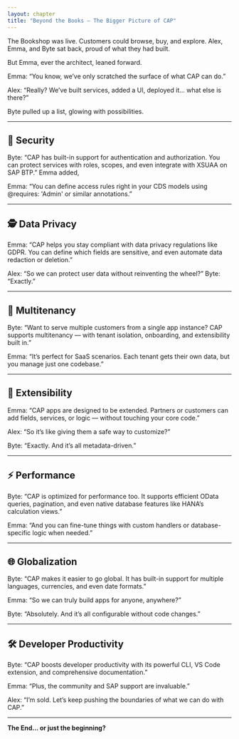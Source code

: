 ```yaml
---
layout: chapter
title: "Beyond the Books — The Bigger Picture of CAP"
---
```


The Bookshop was live. Customers could browse, buy, and explore. Alex, Emma, and Byte sat back, proud of what they had built.

But Emma, ever the architect, leaned forward.

Emma: “You know, we’ve only scratched the surface of what CAP can do.”

Alex: “Really? We’ve built services, added a UI, deployed it… what else is there?”

Byte pulled up a list, glowing with possibilities.

---

## 🔐 Security
Byte: “CAP has built-in support for authentication and authorization. You can protect services with roles, scopes, and even integrate with XSUAA on SAP BTP.”
Emma added,

Emma: “You can define access rules right in your CDS models using @requires: 'Admin' or similar annotations.”

---

## 🕵️ Data Privacy
Emma: “CAP helps you stay compliant with data privacy regulations like GDPR. You can define which fields are sensitive, and even automate data redaction or deletion.”

Alex: “So we can protect user data without reinventing the wheel?”
Byte: “Exactly.”

---

## 🏢 Multitenancy
Byte: “Want to serve multiple customers from a single app instance? CAP supports multitenancy — with tenant isolation, onboarding, and extensibility built in.”

Emma: “It’s perfect for SaaS scenarios. Each tenant gets their 
own data, but you manage just one codebase.”

---

## 🧩 Extensibility
Emma: “CAP apps are designed to be extended. Partners or customers can add fields, services, or logic — without touching your core code.”

Alex: “So it’s like giving them a safe way to customize?”

Byte: “Exactly. And it’s all metadata-driven.”

---

## ⚡ Performance
Byte: “CAP is optimized for performance too. It supports efficient OData queries, pagination, and even native database features like HANA’s calculation views.”

Emma: “And you can fine-tune things with custom handlers or database-specific logic when needed.”

---

## 🌐 Globalization
Byte: “CAP makes it easier to go global. It has built-in support for multiple languages, currencies, and even date formats.”

Emma: “So we can truly build apps for anyone, anywhere?”

Byte: “Absolutely. And it’s all configurable without code changes.”

---

## 🛠️ Developer Productivity

Byte: “CAP boosts developer productivity with its powerful CLI, VS Code extension, and comprehensive documentation.”  

Emma: “Plus, the community and SAP support are invaluable.”  

Alex: “I’m sold. Let’s keep pushing the boundaries of what we can do with CAP.”

---

**The End... or just the beginning?**
